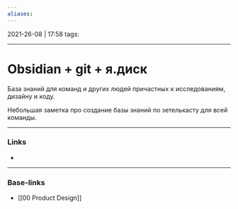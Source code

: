 ```yaml
---
aliases:
---
```

2021-26-08 | 17:58
tags: 
___

# Obsidian + git + я.диск
База знаний для команд и других людей причастных к исследованиям, дизайну и коду.

Небольшая заметка про создание базы знаний по зетелькасту для всей команды.




___
### Links
- 

___
### Base-links
- [[00 Product Design]]

